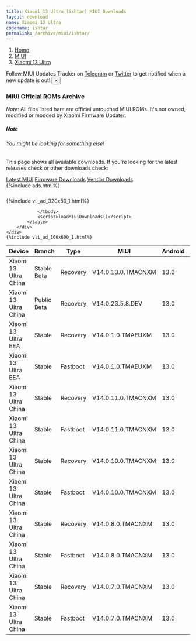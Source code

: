 ```yaml
---
title: Xiaomi 13 Ultra (ishtar) MIUI Downloads
layout: download
name: Xiaomi 13 Ultra
codename: ishtar
permalink: /archive/miui/ishtar/
---
```

<nav aria-label="breadcrumb">
    <ol class="breadcrumb">
        <li class="breadcrumb-item"><a href="/">Home</a></li>
        <li class="breadcrumb-item"><a href="/miui/">MIUI</a></li>
        <li class="breadcrumb-item active" aria-current="page"><a href="/miui/ishtar/">Xiaomi 13 Ultra</a></li>
    </ol>
</nav>
<div class="alert alert-primary alert-dismissible fade show" role="alert">
    Follow MIUI Updates Tracker on <a href="https://t.me/MIUIUpdatesTracker" class="alert-link">Telegram</a>
     or <a href="https://twitter.com/MiFwUpdater" class="alert-link">Twitter</a> to get notified when a new update is out!
    <button type="button" class="close" data-dismiss="alert" aria-label="Close">
        <span aria-hidden="true">&times;</span>
    </button>
</div>

### MIUI Official ROMs Archive
*Note*: All files listed here are official untouched MIUI ROMs. It's not owned, modified or modded by Xiaomi Firmware Updater.
<div class="card">
  <div class="card-body">
    <h5 class="card-title">Note</h5>
    <h6 class="card-subtitle mb-2 text-muted">You might be looking for something else!</h6>
    <p class="card-text">This page shows all available downloads.
     If you're looking for the latest releases check or other downloads check:</p>
    <a href="/miui/ishtar/" class="card-link">Latest MIUI</a>
    <a href="/firmware/ishtar/" class="card-link">Firmware Downloads</a>
    <a href="/vendor/ishtar/" class="card-link">Vendor Downloads</a>
  </div>
</div>
{%include ads.html%}
<div class="row justify-content-center">
    <div class="col-10">
        <div class="table-responsive-md" style="margin-top: 25px;">
            {%include vli_ad_320x50_1.html%}
            <table id="miui" class="display dt-responsive nowrap compact table table-striped table-hover table-sm">
                <thead class="thead-dark">
                    <tr>
                        <th data-ref="device">Device</th>
                        <th data-ref="branch">Branch</th>
                        <th data-ref="type">Type</th>
                        <th data-ref="miui">MIUI</th>
                        <th data-ref="android">Android</th>
                        <th data-ref="size">Size</th>
                        <th data-ref="size">Date</th>
                        <th data-ref="link">Link</th>
                    </tr>
                </thead>
                <tbody>
                <tr><td>Xiaomi 13 Ultra China</td><td>Stable Beta</td><td>Recovery</td><td>V14.0.13.0.TMACNXM</td><td>13.0</td><td>6.9 GB</td><td>2023-05-17</td><td><a href="/miui/ishtar/stable beta/V14.0.13.0.TMACNXM/">Download</a></td></tr>
<tr><td>Xiaomi 13 Ultra China</td><td>Public Beta</td><td>Recovery</td><td>V14.0.23.5.8.DEV</td><td>13.0</td><td>6.9 GB</td><td>2023-05-12</td><td><a href="/miui/ishtar/public beta/V14.0.23.5.8.DEV/">Download</a></td></tr>
<tr><td>Xiaomi 13 Ultra EEA</td><td>Stable</td><td>Recovery</td><td>V14.0.1.0.TMAEUXM</td><td>13.0</td><td>5.9 GB</td><td>2023-05-06</td><td><a href="/miui/ishtar/stable/V14.0.1.0.TMAEUXM/">Download</a></td></tr>
<tr><td>Xiaomi 13 Ultra EEA</td><td>Stable</td><td>Fastboot</td><td>V14.0.1.0.TMAEUXM</td><td>13.0</td><td>7.7 GB</td><td>2023-04-28</td><td><a href="/miui/ishtar/stable/V14.0.1.0.TMAEUXM/">Download</a></td></tr>
<tr><td>Xiaomi 13 Ultra China</td><td>Stable</td><td>Recovery</td><td>V14.0.11.0.TMACNXM</td><td>13.0</td><td>7.0 GB</td><td>2023-05-02</td><td><a href="/miui/ishtar/stable/V14.0.11.0.TMACNXM/">Download</a></td></tr>
<tr><td>Xiaomi 13 Ultra China</td><td>Stable</td><td>Fastboot</td><td>V14.0.11.0.TMACNXM</td><td>13.0</td><td>8.7 GB</td><td>2023-04-27</td><td><a href="/miui/ishtar/stable/V14.0.11.0.TMACNXM/">Download</a></td></tr>
<tr><td>Xiaomi 13 Ultra China</td><td>Stable</td><td>Recovery</td><td>V14.0.10.0.TMACNXM</td><td>13.0</td><td>7.0 GB</td><td>2023-04-25</td><td><a href="/miui/ishtar/stable/V14.0.10.0.TMACNXM/">Download</a></td></tr>
<tr><td>Xiaomi 13 Ultra China</td><td>Stable</td><td>Fastboot</td><td>V14.0.10.0.TMACNXM</td><td>13.0</td><td>8.7 GB</td><td>2023-04-23</td><td><a href="/miui/ishtar/stable/V14.0.10.0.TMACNXM/">Download</a></td></tr>
<tr><td>Xiaomi 13 Ultra China</td><td>Stable</td><td>Recovery</td><td>V14.0.8.0.TMACNXM</td><td>13.0</td><td>7.0 GB</td><td>2023-04-19</td><td><a href="/miui/ishtar/stable/V14.0.8.0.TMACNXM/">Download</a></td></tr>
<tr><td>Xiaomi 13 Ultra China</td><td>Stable</td><td>Fastboot</td><td>V14.0.8.0.TMACNXM</td><td>13.0</td><td>8.7 GB</td><td>2023-04-17</td><td><a href="/miui/ishtar/stable/V14.0.8.0.TMACNXM/">Download</a></td></tr>
<tr><td>Xiaomi 13 Ultra China</td><td>Stable</td><td>Recovery</td><td>V14.0.7.0.TMACNXM</td><td>13.0</td><td>7.0 GB</td><td>2023-04-18</td><td><a href="/miui/ishtar/stable/V14.0.7.0.TMACNXM/">Download</a></td></tr>
<tr><td>Xiaomi 13 Ultra China</td><td>Stable</td><td>Fastboot</td><td>V14.0.7.0.TMACNXM</td><td>13.0</td><td>358 Bytes</td><td>2023-04-15</td><td><a href="/miui/ishtar/stable/V14.0.7.0.TMACNXM/">Download</a></td></tr>

                </tbody>
                <script>loadMiuiDownloads()</script>
            </table>
        </div>
    </div>
    {%include vli_ad_160x600_1.html%}
</div>
